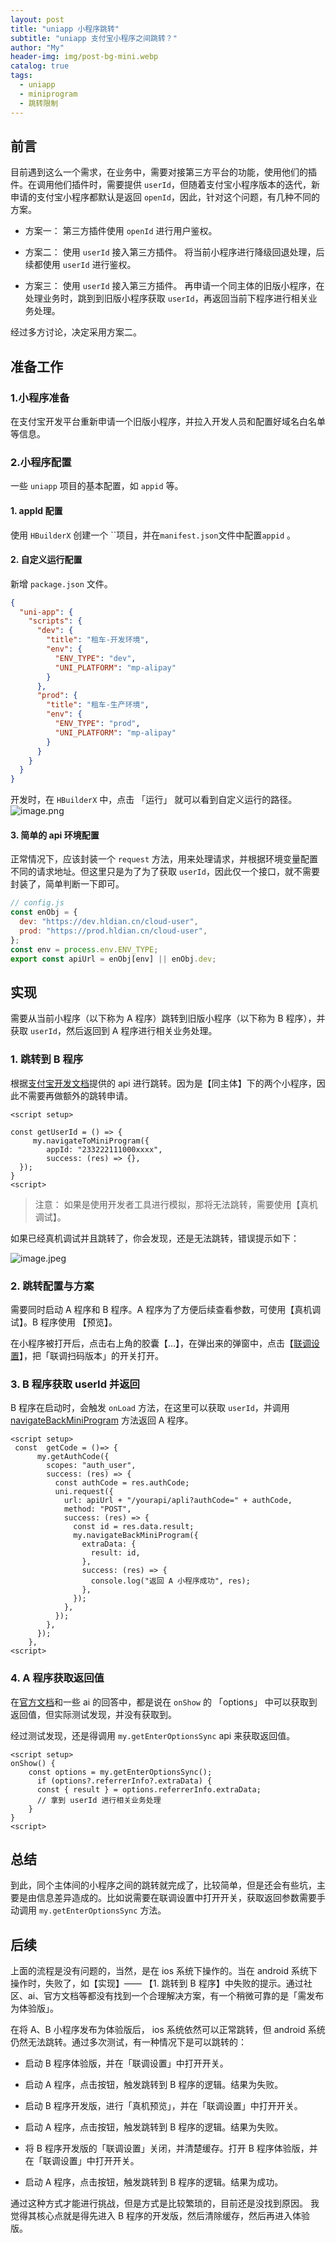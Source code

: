 ```yaml
---
layout: post
title: "uniapp 小程序跳转"
subtitle: "uniapp 支付宝小程序之间跳转？"
author: "My"
header-img: img/post-bg-mini.webp
catalog: true
tags:
  - uniapp
  - miniprogram
  - 跳转限制
---
```


## 前言

目前遇到这么一个需求，在业务中，需要对接第三方平台的功能，使用他们的插件。在调用他们插件时，需要提供 `userId`，但随着支付宝小程序版本的迭代，新申请的支付宝小程序都默认是返回 `openId`，因此，针对这个问题，有几种不同的方案。

- 方案一： 第三方插件使用 `openId` 进行用户鉴权。

- 方案二： 使用 `userId` 接入第三方插件。 将当前小程序进行降级回退处理，后续都使用 `userId` 进行鉴权。

- 方案三： 使用 `userId` 接入第三方插件。 再申请一个同主体的旧版小程序，在处理业务时，跳到到旧版小程序获取 `userId`，再返回当前下程序进行相关业务处理。

经过多方讨论，决定采用方案二。

## 准备工作

### 1.小程序准备

在支付宝开发平台重新申请一个旧版小程序，并拉入开发人员和配置好域名白名单等信息。

### 2.小程序配置

一些 `uniapp` 项目的基本配置，如 `appid` 等。

#### 1. appId 配置

使用 `HBuilderX` 创建一个 ``项目，并在`manifest.json`文件中配置`appid` 。

#### 2. 自定义运行配置

新增 `package.json` 文件。

```json
{
  "uni-app": {
    "scripts": {
      "dev": {
        "title": "租车-开发环境",
        "env": {
          "ENV_TYPE": "dev",
          "UNI_PLATFORM": "mp-alipay"
        }
      },
      "prod": {
        "title": "租车-生产环境",
        "env": {
          "ENV_TYPE": "prod",
          "UNI_PLATFORM": "mp-alipay"
        }
      }
    }
  }
}
```

开发时，在 `HBuilderX` 中，点击 「运行」 就可以看到自定义运行的路径。
![image.png](/img/post-bg-mini-h.png)

#### 3. 简单的 api 环境配置

正常情况下，应该封装一个 `request` 方法，用来处理请求，并根据环境变量配置不同的请求地址。但这里只是为了为了获取 `userId`，因此仅一个接口，就不需要封装了，简单判断一下即可。

```js
// config.js
const enObj = {
  dev: "https://dev.hldian.cn/cloud-user",
  prod: "https://prod.hldian.cn/cloud-user",
};
const env = process.env.ENV_TYPE;
export const apiUrl = enObj[env] || enObj.dev;
```

## 实现

需要从当前小程序（以下称为 A 程序）跳转到旧版小程序（以下称为 B 程序），并获取 `userId`，然后返回到 A 程序进行相关业务处理。

### 1. 跳转到 B 程序

根据[支付宝开发文档](https://opendocs.alipay.com/mini/api/yz6gnx?pathHash=36bd7c7c)提供的 api 进行跳转。因为是【同主体】下的两个小程序，因此不需要再做额外的跳转申请。

```vue
<script setup>

const getUserId = () => {
     my.navigateToMiniProgram({
        appId: "233222111000xxxx",
        success: (res) => {},
  });
}
<script>
```

> 注意： 如果是使用开发者工具进行模拟，那将无法跳转，需要使用【真机调试】。

如果已经真机调试并且跳转了，你会发现，还是无法跳转，错误提示如下：

![image.jpeg](/img/post-mini-error.jpeg)

### 2. 跳转配置与方案

需要同时启动 A 程序和 B 程序。A 程序为了方便后续查看参数，可使用【真机调试】。B 程序使用 【预览】。

在小程序被打开后，点击右上角的胶囊【...】，在弹出来的弹窗中，点击【[联调设置](https://opendocs.alipay.com/mini/api/yz6gnx?pathHash=36bd7c7c)】，把「联调扫码版本」的开关打开。

### 3. B 程序获取 userId 并返回

B 程序在启动时，会触发 `onLoad` 方法，在这里可以获取 `userId`，并调用 [navigateBackMiniProgram](https://opendocs.alipay.com/mini/api/open-miniprogram?pathHash=d0213066) 方法返回 A 程序。

```vue
<script setup>
 const  getCode = ()=> {
      my.getAuthCode({
        scopes: "auth_user",
        success: (res) => {
          const authCode = res.authCode;
          uni.request({
            url: apiUrl + "/yourapi/apli?authCode=" + authCode,
            method: "POST",
            success: (res) => {
              const id = res.data.result;
              my.navigateBackMiniProgram({
                extraData: {
                  result: id,
                },
                success: (res) => {
                  console.log("返回 A 小程序成功", res);
                },
              });
            },
          });
        },
      });
    },
<script>
```

### 4. A 程序获取返回值

在[官方文档](https://opendocs.alipay.com/mini/0ebk4g?pathHash=d9dc9fcb)和一些 ai 的回答中，都是说在 `onShow` 的 「options」 中可以获取到返回值，但实际测试发现，并没有获取到。

经过测试发现，还是得调用 `my.getEnterOptionsSync` api 来获取返回值。

```vue
<script setup>
onShow() {
    const options = my.getEnterOptionsSync();
      if (options?.referrerInfo?.extraData) {
      const { result } = options.referrerInfo.extraData;
      // 拿到 userId 进行相关业务处理
    }
}
<script>

```

## 总结

到此，同个主体间的小程序之间的跳转就完成了，比较简单，但是还会有些坑，主要是由信息差异造成的。比如说需要在联调设置中打开开关，获取返回参数需要手动调用 `my.getEnterOptionsSync` 方法。

## 后续

上面的流程是没有问题的，当然，是在 ios 系统下操作的。当在 android 系统下操作时，失败了，如【实现】—— 【1. 跳转到 B 程序】中失败的提示。通过社区、ai、官方文档等都没有找到一个合理解决方案，有一个稍微可靠的是「需发布为体验版」。

在将 A、B 小程序发布为体验版后， ios 系统依然可以正常跳转，但 android 系统仍然无法跳转。通过多次测试，有一种情况下是可以跳转的：

- 启动 B 程序体验版，并在「联调设置」中打开开关。

- 启动 A 程序，点击按钮，触发跳转到 B 程序的逻辑。结果为失败。

- 启动 B 程序开发版，进行「真机预览」，并在「联调设置」中打开开关。

- 启动 A 程序，点击按钮，触发跳转到 B 程序的逻辑。结果为失败。

- 将 B 程序开发版的「联调设置」关闭，并清楚缓存。打开 B 程序体验版，并在「联调设置」中打开开关。

- 启动 A 程序，点击按钮，触发跳转到 B 程序的逻辑。结果为成功。

通过这种方式才能进行挑战，但是方式是比较繁琐的，目前还是没找到原因。 我觉得其核心点就是得先进入 B 程序的开发版，然后清除缓存，然后再进入体验版。
